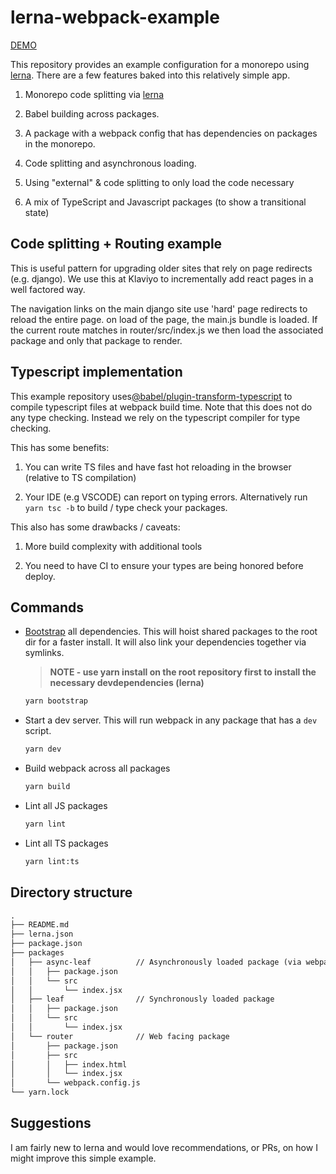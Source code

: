 # lerna-webpack-example

[DEMO](https://dan-kez.github.io/lerna-webpack-example/)

This repository provides an example configuration for a monorepo using [lerna](https://github.com/lerna/lerna). There are a few features
baked into this relatively simple app.

1. Monorepo code splitting via [lerna](https://github.com/lerna/lerna)

1. Babel building across packages.

1. A package with a webpack config that has dependencies on packages in the monorepo.

1. Code splitting and asynchronous loading.

1. Using "external" & code splitting to only load the code necessary

1. A mix of TypeScript and Javascript packages (to show a transitional state)

## Code splitting + Routing example

This is useful pattern for upgrading older sites that rely on page redirects (e.g. django).
We use this at Klaviyo to incrementally add react pages in a well factored way.

The navigation links on the main django site use 'hard' page redirects to reload the entire page.
on load of the page, the main.js bundle is loaded. If the current route matches in router/src/index.js
we then load the associated package and only that package to render.

## Typescript implementation

This example repository uses[@babel/plugin-transform-typescript](https://babeljs.io/docs/en/babel-preset-typescript) to compile typescript files at webpack build time. Note that this does not do any type checking. Instead we rely on the typescript compiler for type checking.

This has some benefits:

1. You can write TS files and have fast hot reloading in the browser (relative to TS compilation)

1. Your IDE (e.g VSCODE) can report on typing errors. Alternatively run `yarn tsc -b` to build / type check your packages.

This also has some drawbacks / caveats:

1. More build complexity with additional tools

1. You need to have CI to ensure your types are being honored before deploy.

## Commands

* [Bootstrap](https://github.com/lerna/lerna#bootstrap) all dependencies. This will hoist shared packages to the root dir for a faster install. It will also link your dependencies together via symlinks.
    > **NOTE - use yarn install on the root repository first to install the necessary devdependencies (lerna)**

    ```BASH
    yarn bootstrap
    ```

* Start a dev server. This will run webpack in any package that has a `dev` script.
    ```BASH
    yarn dev
    ```

* Build webpack across all packages
    ```BASH
    yarn build
    ```

* Lint all JS packages
    ```BASH
    yarn lint
    ```


* Lint all TS packages
    ```BASH
    yarn lint:ts
    ```

## Directory structure

```txt
.
├── README.md
├── lerna.json
├── package.json
├── packages
│   ├── async-leaf          // Asynchronously loaded package (via webpack chunks)
│   │   ├── package.json
│   │   └── src
│   │       └── index.jsx
│   ├── leaf                // Synchronously loaded package
│   │   ├── package.json
│   │   └── src
│   │       └── index.jsx
│   └── router              // Web facing package
│       ├── package.json
│       ├── src
│       │   ├── index.html
│       │   └── index.jsx
│       └── webpack.config.js
└── yarn.lock
```

## Suggestions

I am fairly new to lerna and would love recommendations, or PRs, on how I might improve this simple example.
